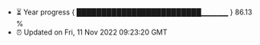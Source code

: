 - ⏳ Year progress { █████████████████████████▁▁▁▁▁ } 86.13 %
- ⏰ Updated on Fri, 11 Nov 2022 09:23:20 GMT


